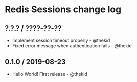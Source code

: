 Redis Sessions change log
=========================

## ?.?.? / ????-??-??

* Implement session timeout properly - @thekid
* Fixed error message when authentication fails - @thekid

## 0.1.0 / 2019-08-23

* Hello World! First release - @thekid